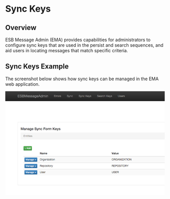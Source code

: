 # Sync Keys

## Overview
ESB Message Admin (EMA) provides capabilities for administrators to configure sync keys that are used in the persist
and search sequences, and aid users in locating messages that match specific criteria.


## Sync Keys Example
The screenshot below shows how sync keys can be managed in the EMA web application.

![Sync Keys Screenshot](/images/ema-screenshot-sync-keys.png)

